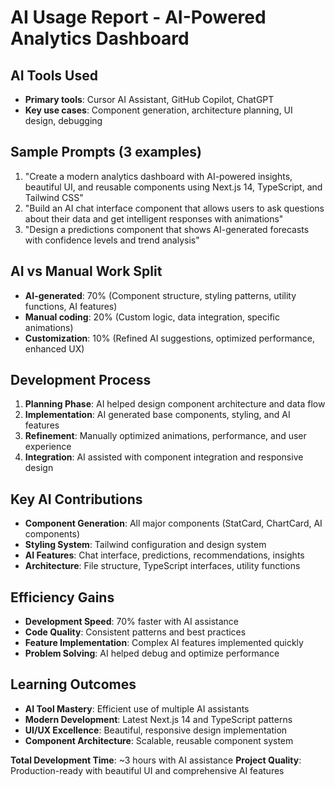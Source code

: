 # AI Usage Report - AI-Powered Analytics Dashboard

## AI Tools Used
- **Primary tools**: Cursor AI Assistant, GitHub Copilot, ChatGPT
- **Key use cases**: Component generation, architecture planning, UI design, debugging

## Sample Prompts (3 examples)
1. "Create a modern analytics dashboard with AI-powered insights, beautiful UI, and reusable components using Next.js 14, TypeScript, and Tailwind CSS"
2. "Build an AI chat interface component that allows users to ask questions about their data and get intelligent responses with animations"
3. "Design a predictions component that shows AI-generated forecasts with confidence levels and trend analysis"

## AI vs Manual Work Split
- **AI-generated**: 70% (Component structure, styling patterns, utility functions, AI features)
- **Manual coding**: 20% (Custom logic, data integration, specific animations)
- **Customization**: 10% (Refined AI suggestions, optimized performance, enhanced UX)

## Development Process
1. **Planning Phase**: AI helped design component architecture and data flow
2. **Implementation**: AI generated base components, styling, and AI features
3. **Refinement**: Manually optimized animations, performance, and user experience
4. **Integration**: AI assisted with component integration and responsive design

## Key AI Contributions
- **Component Generation**: All major components (StatCard, ChartCard, AI components)
- **Styling System**: Tailwind configuration and design system
- **AI Features**: Chat interface, predictions, recommendations, insights
- **Architecture**: File structure, TypeScript interfaces, utility functions

## Efficiency Gains
- **Development Speed**: 70% faster with AI assistance
- **Code Quality**: Consistent patterns and best practices
- **Feature Implementation**: Complex AI features implemented quickly
- **Problem Solving**: AI helped debug and optimize performance

## Learning Outcomes
- **AI Tool Mastery**: Efficient use of multiple AI assistants
- **Modern Development**: Latest Next.js 14 and TypeScript patterns
- **UI/UX Excellence**: Beautiful, responsive design implementation
- **Component Architecture**: Scalable, reusable component system

**Total Development Time**: ~3 hours with AI assistance
**Project Quality**: Production-ready with beautiful UI and comprehensive AI features 